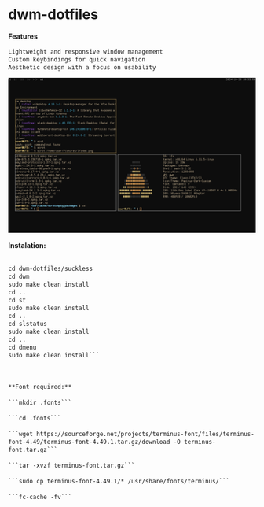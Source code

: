 # dwm-dotfiles

**Features**

    Lightweight and responsive window management
    Custom keybindings for quick navigation
    Aesthetic design with a focus on usability


![Preview](pictures/lfsnew.png)

**Instalation:**
```git clone https://github.com/user7210unix/dwm-dotfiles.git

cd dwm-dotfiles/suckless
cd dwm 
sudo make clean install
cd ..
cd st
sudo make clean install
cd ..
cd slstatus
sudo make clean install
cd ..
cd dmenu 
sudo make clean install```



**Font required:**

```mkdir .fonts```

```cd .fonts```

```wget https://sourceforge.net/projects/terminus-font/files/terminus-font-4.49/terminus-font-4.49.1.tar.gz/download -O terminus-font.tar.gz```

```tar -xvzf terminus-font.tar.gz```

```sudo cp terminus-font-4.49.1/* /usr/share/fonts/terminus/```

```fc-cache -fv```
